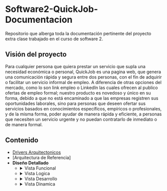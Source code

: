 # Software2-QuickJob-Documentacion

Repositorio que alberga toda la documentación pertinente del proyecto extra clase trabajado en el curso de software 2.

## Visión del proyecto

Para cualquier persona que quiera prestar un servicio que supla una necesidad económica o personal, QuickJob es una pagina web, que genera una comunicación rápida y segura entre dos personas, con el fin de adquirir o facilitar un servicio informal de empleo. A diferencia de otras opciones del mercado, como lo son link empleo o LinkedIn las cuales ofrecen al publico ofertas de empleo formal; nuestro producto es novedoso y único en su forma, debido a que no está encaminado a que las empresas registren sus oportunidades laborales, sino para personas que deseen ofertar sus servicios basados en conocimientos específicos, empíricos o profesionales, y de la misma forma, poder ayudar de manera rápida y eficiente, a personas que necesiten un servicio urgente y no puedan contratarlo de inmediato o de manera formal.

## Contenido

- [Drivers Arquitectonicos](https://github.com/F3liP3L/Software2-QuickJob-Documentacion/blob/main/resources/drivers-arquitectonicos/drivers-arquitectonicos.md)
- [Arquitectura de Referencia]
- **Diseño Detallado**
    - <details>
        <summary>Vista Funcional</summary>
          <ol>
          <li><a href="https://github.com/F3liP3L/Software2-QuickJob-Documentacion/blob/main/resources/vista-funcional/modelo-dominio.md" target="_blank">Modelo de Dominio</a></li>
          <li><a href="https://github.com/F3liP3L/Software2-QuickJob-Documentacion/blob/main/resources/vista-funcional/event-storming.md" target="_blank">Event Storming</a></li>
          </ol>
      </details>
    - <details>
        <summary>Vista Logica</summary>
        <ol>
        <li><a href="https://github.com/F3liP3L/Software2-QuickJob-Documentacion/blob/main/resources/vista-procesos/diagrama-clases.md" target="_blank">Diagrama de Clases</a></li><br>
        <li><a href="" target="_blank" >Diagramas de Bases de Datos</a></li>
        </ol>
      </details>
    - <details>
        <summary>Vista Desarrollo</summary>
          <ol>
          <li><a href="https://github.com/F3liP3L/Software2-QuickJob-Documentacion/blob/main/resources/vista-desarrollo/diagrama-componentes.md" target="_blank">Diagrama de Componentes</a></li>
          </ol>
      </details>
    - <details>
        <summary>Vista Dinamica</summary>
          <ol>
          <li><a href="" target="_blank">Diagrama de Casos de Uso</a></li>
          </ol>
      </details>
